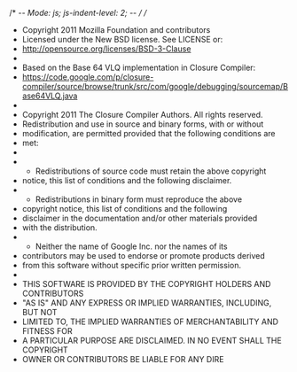 /* -*- Mode: js; js-indent-level: 2; -*- */
/*
 * Copyright 2011 Mozilla Foundation and contributors
 * Licensed under the New BSD license. See LICENSE or:
 * http://opensource.org/licenses/BSD-3-Clause
 *
 * Based on the Base 64 VLQ implementation in Closure Compiler:
 * https://code.google.com/p/closure-compiler/source/browse/trunk/src/com/google/debugging/sourcemap/Base64VLQ.java
 *
 * Copyright 2011 The Closure Compiler Authors. All rights reserved.
 * Redistribution and use in source and binary forms, with or without
 * modification, are permitted provided that the following conditions are
 * met:
 *
 *  * Redistributions of source code must retain the above copyright
 *    notice, this list of conditions and the following disclaimer.
 *  * Redistributions in binary form must reproduce the above
 *    copyright notice, this list of conditions and the following
 *    disclaimer in the documentation and/or other materials provided
 *    with the distribution.
 *  * Neither the name of Google Inc. nor the names of its
 *    contributors may be used to endorse or promote products derived
 *    from this software without specific prior written permission.
 *
 * THIS SOFTWARE IS PROVIDED BY THE COPYRIGHT HOLDERS AND CONTRIBUTORS
 * "AS IS" AND ANY EXPRESS OR IMPLIED WARRANTIES, INCLUDING, BUT NOT
 * LIMITED TO, THE IMPLIED WARRANTIES OF MERCHANTABILITY AND FITNESS FOR
 * A PARTICULAR PURPOSE ARE DISCLAIMED. IN NO EVENT SHALL THE COPYRIGHT
 * OWNER OR CONTRIBUTORS BE LIABLE FOR ANY DIRE